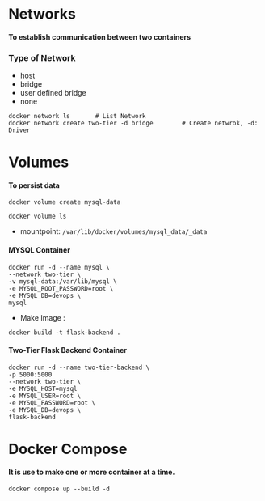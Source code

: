 # Networks
#### To establish communication between two containers

### Type of Network
- host
- bridge
- user defined bridge
- none

```
docker network ls       # List Network
docker network create two-tier -d bridge        # Create netwrok, -d: Driver
```
# Volumes
#### To persist data
```
docker volume create mysql-data
```
```
docker volume ls
```
- mountpoint: `/var/lib/docker/volumes/mysql_data/_data`

#### MYSQL Container
```
docker run -d --name mysql \
--network two-tier \
-v mysql-data:/var/lib/mysql \
-e MYSQL_ROOT_PASSWORD=root \
-e MYSQL_DB=devops \
mysql

```
- Make Image : 
```
docker build -t flask-backend .
```
#### Two-Tier Flask Backend Container
```
docker run -d --name two-tier-backend \
-p 5000:5000
--network two-tier \
-e MYSQL_HOST=mysql
-e MYSQL_USER=root \
-e MYSQL_PASSWORD=root \
-e MYSQL_DB=devops \
flask-backend
```
# Docker Compose
#### It is use to make one or more container at a time.
```
docker compose up --build -d
```
